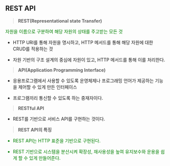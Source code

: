 ## **REST API**

> **REST(Representational state Transfer)**

<span style="color: green">
자원을 이름으로 구분하여 해당 자원의 상태를 주고받는 모든 것
</span>

- HTTP URI를 통해 자원을 명시하고, HTTP 메서드를 통해 해당 자원에 대한 CRUD를 적용하는 것

* 자원 기반의 구조 설계의 중심에 자원이 있고, HTTP 메서드를 통해 이를 처리한다.

> **API(Application Programming Interface)**

- 응용프로그램에서 사용할 수 있도록 운영체제나 프로그래밍 언어가 제공하는 기능을 제어할 수 있게 만든 인터페이스

- 프로그램끼리 통신할 수 있도록 하는 중재자이다.

> **RESTful API**

- REST를 기반으로 서비스 API를 구현하는 것이다.

> **REST API의 특징**

<span style="color: green">

- REST API는 HTTP 표준을 기반으로 구현된다.

- REST 기반으로 시스템을 분산시켜 확장성, 재사용성을 높여 유지보수와 운용을 쉽게 할 수 있게 만들어준다.

</span>

